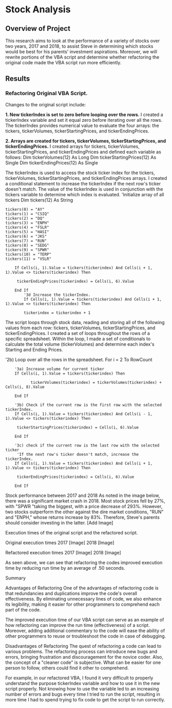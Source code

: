 # Stock Analysis
## Overview of Project
This research aims to look at the performance of a variety of stocks over two years, 2017 and 2018, to assist Steve in determining which stocks would be best for his parents' investment aspirations. Moreover, we will rewrite portions of the VBA script and determine whether refactoring the original code made the VBA script run more efficiently.
## Results
### Refactoring Original VBA Script.
Changes to the original script include:

**1. New tickerIndex is set to zero before looping over the rows.**
I created a tickerIndex variable and set it equal zero before iterating over all the rows. The tickerIndex provides numerical value to evaluate the four arrays: the tickers, tickerVolumes, tickerStartingPrices, and tickerEndingPrices.

**2. Arrays are created for tickers, tickerVolumes, tickerStartingPrices, and tickerEndingPrices.**
I created arrays for tickers, tickerVolumes, tickerStartingPrices, and tickerEndingPrices and defined each variable as follows:
    Dim tickerVolumes(12) As Long
    Dim tickerStartingPrices(12) As Single
    Dim tickerEndingPrices(12) As Single

The tickerIndex is used to access the stock ticker index for the tickers, tickerVolumes, tickerStartingPrices, and tickerEndingPrices arrays.
I created a conditional statement to increase the tickerIndex if the next row's ticker doesn't match. The value of the tickerIndex is used in conjunction with the tickers variable to determine which index is evaluated.
'Initialize array of all tickers
    Dim tickers(12) As String
    
    tickers(0) = "AY"
    tickers(1) = "CSIQ"
    tickers(2) = "DQ"
    tickers(3) = "ENPH"
    tickers(4) = "FSLR"
    tickers(5) = "HASI"
    tickers(6) = "JKS"
    tickers(7) = "RUN"
    tickers(8) = "SEDG"
    tickers(9) = "SPWR"
    tickers(10) = "TERP"
    tickers(11) = "VSLR"

        If Cells(i, 1).Value = tickers(tickerindex) And Cells(i + 1, 1).Value <> tickers(tickerindex) Then
         
         tickerEndingPrices(tickerindex) = Cells(i, 6).Value
        
        End If
            '3d Increase the tickerIndex.
            If Cells(i, 1).Value = tickers(tickerindex) And Cells(i + 1, 1).Value <> tickers(tickerindex) Then
            
            tickerindex = tickerindex + 1
The script loops through stock data, reading and storing all of the following values from each row: tickers, tickerVolumes, tickerStartingPrices, and tickerEndingPrices.
I created a set of loops throughout the rows of a specific spreadsheet. Within the loop, I made a set of conditionals to calculate the total volume (tickerVolumes) and determine each index's Starting and Ending Prices.

'2b) Loop over all the rows in the spreadsheet.
    For i = 2 To RowCount
    
        '3a) Increase volume for current ticker
        If Cells(i, 1).Value = tickers(tickerindex) Then

               tickerVolumes(tickerindex) = tickerVolumes(tickerindex) + Cells(i, 8).Value

        End If
        
        '3b) Check if the current row is the first row with the selected tickerIndex.
        If Cells(i, 1).Value = tickers(tickerindex) And Cells(i - 1, 1).Value <> tickers(tickerindex) Then
         
         tickerStartingPrices(tickerindex) = Cells(i, 6).Value
         
        End If
        
        '3c) check if the current row is the last row with the selected ticker
         'If the next row's ticker doesn't match, increase the tickerIndex.
        If Cells(i, 1).Value = tickers(tickerindex) And Cells(i + 1, 1).Value <> tickers(tickerindex) Then
         
         tickerEndingPrices(tickerindex) = Cells(i, 6).Value
        
        End If

Stock performance between 2017 and 2018
As noted in the image below, there was a significant market crash in 2018. Most stock prices fell by 27%, with "SPWR "taking the biggest, with a price decrease of 293%. However, two stocks outperform the other against the dire market conditions, "RUN" and "ENPH," whose returns increase by 83%. Therefore, Steve's parents should consider investing in the latter.
[Add Image]

Execution times of the original script and the refactored script.

Original execution times
2017
[Image]
2018
[Image]

Refactored execution times
2017
[Image]
2018
[Image]

As seen above, we can see that refactoring the codes improved execution time by reducing run time by an average of .50 seconds. 

Summary

Advantages of Refactoring
One of the advantages of refactoring code is that redundancies and duplications improve the code's overall effectiveness. By eliminating unnecessary lines of code, we also enhance its legibility, making it easier for other programmers to comprehend each part of the code.

The improved execution time of our VBA script can serve as an example of how refactoring can improve the run time (effectiveness) of a script. Moreover, adding additional commentary to the code will ease the ability of other programmers to reuse or troubleshoot the code in case of debugging.  
 
Disadvantages of Refactoring
The quest of refactoring a code can lead to various problems. The refactoring process can introduce new bugs and errors, bringing frustration and discouragement for the novice coder. Also, the concept of a "cleaner code" is subjective. What can be easier for one person to follow, others could find it other to comprehend.

For example, in our refactored VBA, I found it very difficult to properly understand the purpose tickerIndex variable and how to use it in the new script properly. Not knowing how to use the variable led to an increasing number of errors and bugs every time I tried to run the script, resulting in more time I had to spend trying to fix code to get the script to run correctly. 
